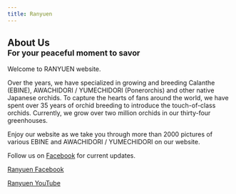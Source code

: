```yaml
---
title: Ranyuen
---
```

## About Us<br /><small>For your peaceful moment to savor</small>
Welcome to RANYUEN website.

Over the years, we have specialized in growing and breeding Calanthe (EBINE), AWACHIDORI / YUMECHIDORI (Ponerorchis) and other native Japanese orchids. To capture the hearts of fans around the world, we have spent over 35 years of orchid breeding to introduce the touch-of-class orchids. Currently, we grow over two million orchids in our thirty-four greenhouses.

Enjoy our website as we take you through more than 2000 pictures of various EBINE and AWACHIDORI / YUMECHIDORI on our website.

Follow us on [Facebook](http://fb.me/ranyuenjapan) for current updates.

<a class="facebook" href="http://fb.me/ranyuenjapan"><span>Ranyuen Facebook</span></a>

<a class="youtube" href="https://www.youtube.com/channel/UCO0wggpBXkCF44aGeqGPWvg/videos"><span>Ranyuen YouTube</span></a>
